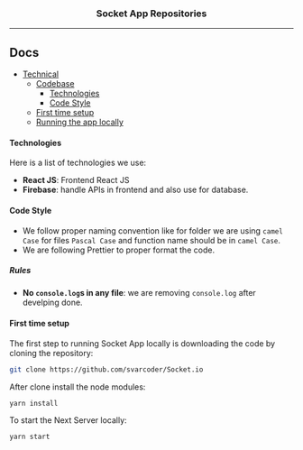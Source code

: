 <div align="center" style="margin-top:20px">

### Socket App Repositories

</div>
<hr>

## Docs

- [Technical](#contributing)
  - [Codebase](#codebase)
    - [Technologies](#technologies)
    - [Code Style](#code-style)
  - [First time setup](#first-time-setup)
  - [Running the app locally](#running-the-app-locally)

#### Technologies

Here is a list of technologies we use:

- **React JS**: Frontend React JS
- **Firebase**: handle APIs in frontend and also use for database.


#### Code Style

- We follow proper naming convention like for folder we are using `camel Case` for files `Pascal Case` and function name should be in `camel Case`.
- We are following Prettier to proper format the code.

##### Rules

- **No `console.log`s in any file**: we are removing `console.log` after develping done.

#### First time setup

The first step to running Socket App locally is downloading the code by cloning the repository:

```sh
git clone https://github.com/svarcoder/Socket.io
```

After clone install the node modules:

```sh
yarn install
```

To start the Next Server locally:

```sh
yarn start
```

